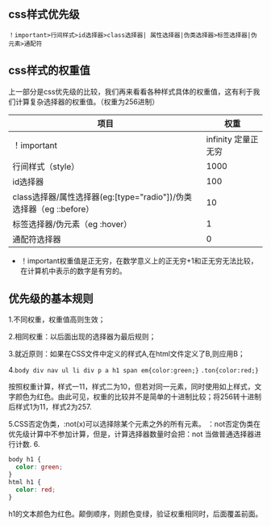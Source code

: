 ## css样式优先级
```
！important>行间样式>id选择器>class选择器| 属性选择器|伪类选择器>标签选择器|伪元素>通配符
```

## css样式的权重值

上一部分是css优先级的比较，我们再来看看各种样式具体的权重值，这有利于我们计算复杂选择器的权重值。（权重为256进制）

项目 | 权重
---|---
！important  | infinity  定量正无穷
行间样式（style）         |            	  		1000
id选择器                  |              		    100
class选择器/属性选择器(eg:[type="radio"])/伪类选择器（eg ::before） | 10
标签选择器/伪元素（eg :hover）        |     	      1
通配符选择器                       | 			  0


* ！important权重值是正无穷，在数学意义上的正无穷+1和正无穷无法比较，在计算机中表示的数字是有穷的。
## 优先级的基本规则 
1.不同权重，权重值高则生效；

2.相同权重：以后面出现的选择器为最后规则；

3.就近原则：如果在CSS文件中定义的样式A,在html文件定义了B,则应用B；

4.`body div nav ul li div p a h1 span em{color:green;}`
    `.ton{color:red;}`
    
按照权重计算，样式一11，样式二为10，但若对同一元素，同时使用如上样式，文字颜色为红色。由此可见，权重的比较并不是简单的十进制比较；将256转十进制后样式1为11，样式2为257.

5.CSS否定伪类，:not(x)可以选择除某个元素之外的所有元素。
：not否定伪类在优先级计算中不参加计算，但是，计算选择器数量时会把：not 当做普通选择器进行计数.
6.
```css
body h1 {
  color: green;
}
html h1 {
  color: red;
}
```
h1的文本颜色为红色。颠倒顺序，则颜色变绿，验证权重相同时，后面覆盖前面。